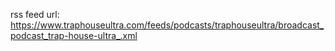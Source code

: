 rss feed url: https://www.traphouseultra.com/feeds/podcasts/traphouseultra/broadcast_podcast_trap-house-ultra_.xml